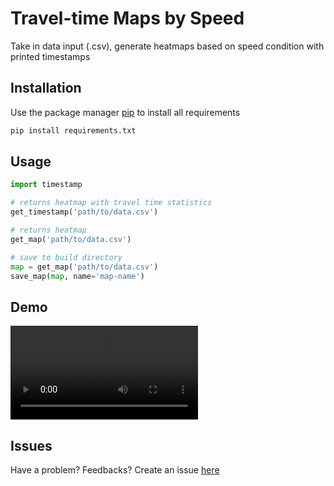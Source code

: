 # Travel-time Maps by Speed

Take in data input (.csv), generate heatmaps based on speed condition with printed timestamps

## Installation

Use the package manager [pip](https://pip.pypa.io/en/stable/) to install all requirements

```bash
pip install requirements.txt
```

## Usage

```python
import timestamp

# returns heatmap with travel time statistics
get_timestamp('path/to/data.csv')

# returns heatmap
get_map('path/to/data.csv')

# save to build directory
map = get_map('path/to/data.csv')
save_map(map, name='map-name')
```
## Demo

![Demo](https://user-images.githubusercontent.com/57471582/176511903-e7e148e5-69ec-4e87-919e-7685ad9ae100.mov)

## Issues

Have a problem? Feedbacks? Create an issue [here](https://github.com/nguyen-huong/traveltime/issues)


